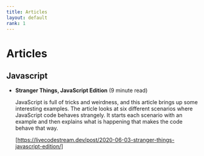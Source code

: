 ```yaml
---
title: Articles
layout: default
rank: 1
---
```

# Articles 

## Javascript
* **Stranger Things, JavaScript Edition** (9 minute read)

  JavaScript is full of tricks and weirdness, and this article brings up some interesting examples. The article looks at six different scenarios where JavaScript code behaves strangely. It starts each scenario with an example and then explains what is happening that makes the code behave that way.
  
  [https://livecodestream.dev/post/2020-06-03-stranger-things-javascript-edition/]
